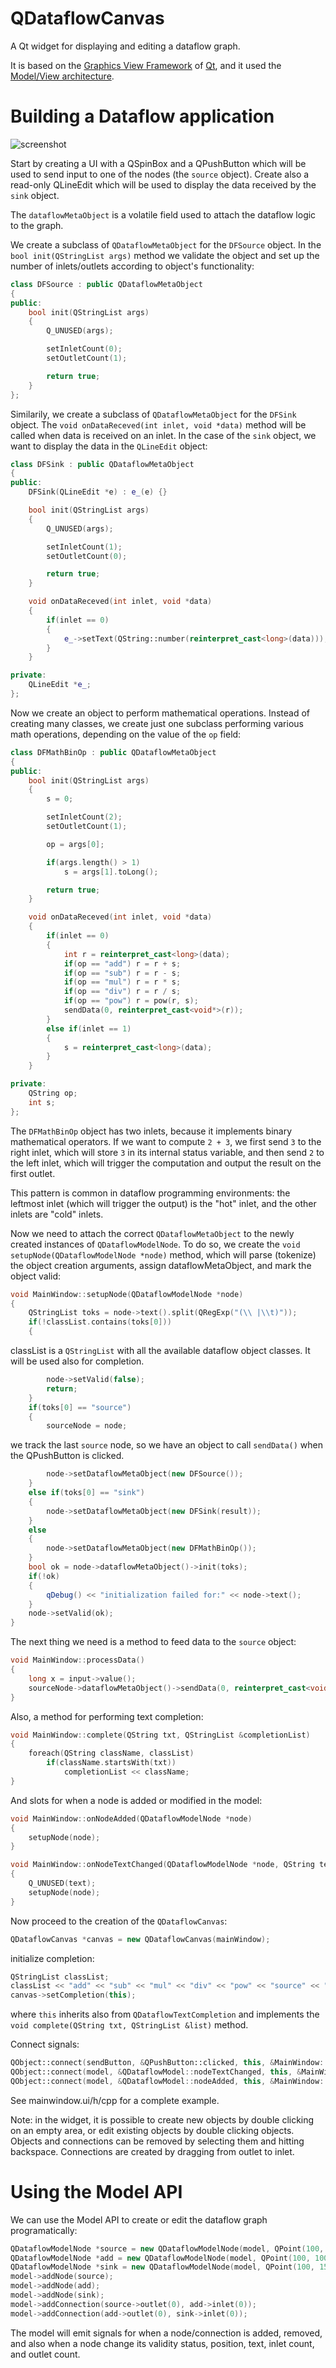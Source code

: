 # QDataflowCanvas

A Qt widget for displaying and editing a dataflow graph.

It is based on the [Graphics View Framework](http://doc.qt.io/qt-5/graphicsview.html) of [Qt](https://www.qt.io), and it used the [Model/View architecture](http://doc.qt.io/qt-5/model-view-programming.html).

# Building a Dataflow application

![screenshot](/screenshot.png?raw=true)

Start by creating a UI with a QSpinBox and a QPushButton which will be used to send input to one of the nodes (the `source` object). Create also a read-only QLineEdit which will be used to display the data received by the `sink` object.

The `dataflowMetaObject` is a volatile field used to attach the dataflow logic to the graph.

We create a subclass of `QDataflowMetaObject` for the `DFSource` object. In the `bool init(QStringList args)` method we validate the object and set up the number of inlets/outlets according to object's functionality:

```C++
class DFSource : public QDataflowMetaObject
{
public:
    bool init(QStringList args)
    {
        Q_UNUSED(args);

        setInletCount(0);
        setOutletCount(1);

        return true;
    }
};
```

Similarily, we create a subclass of `QDataflowMetaObject` for the `DFSink` object. The `void onDataReceved(int inlet, void *data)` method will be called when data is received on an inlet. In the case of the `sink` object, we want to display the data in the `QLineEdit` object:

```C++
class DFSink : public QDataflowMetaObject
{
public:
    DFSink(QLineEdit *e) : e_(e) {}

    bool init(QStringList args)
    {
        Q_UNUSED(args);

        setInletCount(1);
        setOutletCount(0);

        return true;
    }

    void onDataReceved(int inlet, void *data)
    {
        if(inlet == 0)
        {
            e_->setText(QString::number(reinterpret_cast<long>(data)));
        }
    }

private:
    QLineEdit *e_;
};
```

Now we create an object to perform mathematical operations. Instead of creating many classes, we create just one subclass performing various math operations, depending on the value of the `op` field:

```C++
class DFMathBinOp : public QDataflowMetaObject
{
public:
    bool init(QStringList args)
    {
        s = 0;

        setInletCount(2);
        setOutletCount(1);

        op = args[0];

        if(args.length() > 1)
            s = args[1].toLong();

        return true;
    }

    void onDataReceved(int inlet, void *data)
    {
        if(inlet == 0)
        {
            int r = reinterpret_cast<long>(data);
            if(op == "add") r = r + s;
            if(op == "sub") r = r - s;
            if(op == "mul") r = r * s;
            if(op == "div") r = r / s;
            if(op == "pow") r = pow(r, s);
            sendData(0, reinterpret_cast<void*>(r));
        }
        else if(inlet == 1)
        {
            s = reinterpret_cast<long>(data);
        }
    }

private:
    QString op;
    int s;
};
```

The `DFMathBinOp` object has two inlets, because it implements binary mathematical operators. If we want to compute `2 + 3`, we first send `3` to the right inlet, which will store `3` in its internal status variable, and then send `2` to the left inlet, which will trigger the computation and output the result on the first outlet.

This pattern is common in dataflow programming environments: the leftmost inlet (which will trigger the output) is the "hot" inlet, and the other inlets are "cold" inlets.

Now we need to attach the correct `QDataflowMetaObject` to the newly created instances of `QDataflowModelNode`. To do so, we create the `void setupNode(QDataflowModelNode *node)` method, which will parse (tokenize) the object creation arguments, assign dataflowMetaObject, and mark the object valid:

```C++
void MainWindow::setupNode(QDataflowModelNode *node)
{
    QStringList toks = node->text().split(QRegExp("(\\ |\\t)"));
    if(!classList.contains(toks[0]))
    {
```
classList is a `QStringList` with all the available dataflow object classes. It will be used also for completion.
```C++
        node->setValid(false);
        return;
    }
    if(toks[0] == "source")
    {
        sourceNode = node;
```
we track the last `source` node, so we have an object to call `sendData()` when the QPushButton is clicked.
```C++
        node->setDataflowMetaObject(new DFSource());
    }
    else if(toks[0] == "sink")
    {
        node->setDataflowMetaObject(new DFSink(result));
    }
    else
    {
        node->setDataflowMetaObject(new DFMathBinOp());
    }
    bool ok = node->dataflowMetaObject()->init(toks);
    if(!ok)
    {
        qDebug() << "initialization failed for:" << node->text();
    }
    node->setValid(ok);
}
```

The next thing we need is a method to feed data to the `source` object:

```C++
void MainWindow::processData()
{
    long x = input->value();
    sourceNode->dataflowMetaObject()->sendData(0, reinterpret_cast<void*>(x));
}
```

Also, a method for performing text completion:
```C++
void MainWindow::complete(QString txt, QStringList &completionList)
{
    foreach(QString className, classList)
        if(className.startsWith(txt))
            completionList << className;
}
```

And slots for when a node is added or modified in the model:

```C++
void MainWindow::onNodeAdded(QDataflowModelNode *node)
{
    setupNode(node);
}

void MainWindow::onNodeTextChanged(QDataflowModelNode *node, QString text)
{
    Q_UNUSED(text);
    setupNode(node);
}
```

Now proceed to the creation of the `QDataflowCanvas`:

```C++
QDataflowCanvas *canvas = new QDataflowCanvas(mainWindow);
```

initialize completion:

```C++
QStringList classList;
classList << "add" << "sub" << "mul" << "div" << "pow" << "source" << "sink";
canvas->setCompletion(this);
```

where `this` inherits also from `QDataflowTextCompletion` and implements the `void complete(QString txt, QStringList &list)` method.

Connect signals:

```C++
QObject::connect(sendButton, &QPushButton::clicked, this, &MainWindow::processData);
QObject::connect(model, &QDataflowModel::nodeTextChanged, this, &MainWindow::onNodeTextChanged);
QObject::connect(model, &QDataflowModel::nodeAdded, this, &MainWindow::onNodeAdded);
```

See mainwindow.ui/h/cpp for a complete example.

Note: in the widget, it is possible to create new objects by double clicking on an empty area, or edit existing objects by double clicking objects. Objects and connections can be removed by selecting them and hitting backspace. Connections are created by dragging from outlet to inlet.

# Using the Model API

We can use the Model API to create or edit the dataflow graph programatically:

```C++
QDataflowModelNode *source = new QDataflowModelNode(model, QPoint(100, 50), "source", 0, 0);
QDataflowModelNode *add = new QDataflowModelNode(model, QPoint(100, 100), "add 5", 0, 0);
QDataflowModelNode *sink = new QDataflowModelNode(model, QPoint(100, 150), "sink", 0, 0);
model->addNode(source);
model->addNode(add);
model->addNode(sink);
model->addConnection(source->outlet(0), add->inlet(0));
model->addConnection(add->outlet(0), sink->inlet(0));
```

The model will emit signals for when a node/connection is added, removed, and also when a node change its validity status, position, text, inlet count, and outlet count.

